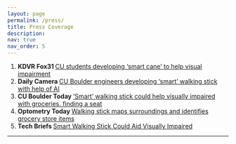 ```yaml
---
layout: page
permalink: /press/
title: Press Coverage
description: 
nav: true
nav_order: 5
---
```


1. <strong>KDVR Fox31 </strong>[CU students developing ‘smart cane’ to help visual impairment](https://kdvr.com/news/local/cu-students-developing-smart-cane-to-help-visual-impairment/)
2. <strong>Daily Camera </strong>[CU Boulder engineers developing ‘smart’ walking stick with help of AI](https://www.dailycamera.com/2023/01/22/cu-boulder-engineers-developing-smart-walking-stick-with-help-of-ai/)
3. <strong>CU Boulder Today </strong>[‘Smart’ walking stick could help visually impaired with groceries, finding a seat](https://www.colorado.edu/today/2023/01/19/smart-walking-stick-could-help-visually-impaired-groceries-finding-seat)
4. <strong>Optometry Today </strong>[Walking stick maps surroundings and identifies grocery store items](https://www.aop.org.uk/ot/science-and-vision/technology/2023/01/24/walking-stick-maps-surroundings-and-identifies-grocery-store-items)
5. <strong>Tech Briefs </strong>[Smart Walking Stick Could Aid Visually Impaired](https://www.techbriefs.com/component/content/article/tb/stories/blog/47619)

---